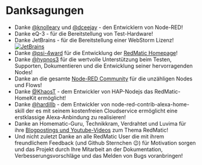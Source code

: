 # Danksagungen

* Danke [@knolleary](https://github.com/knolleary) und [@dceejay](https://github.com/dceejay) - den Entwicklern von Node-RED!
* Danke eQ-3 - für die Bereitstellung von Test-Hardware!
* Danke JetBrains - für die Bereitstellung einer WebStorm Lizenz!     
  [![JetBrains](https://github.com/rdmtc/RedMatic/raw/master/assets/jetbrains-variant-4.png)](https://www.jetbrains.com/?from=RedMatic)
* Danke [@psi-4ward](https://github.com/psi-4ward) für die Entwicklung der [RedMatic Homepage](https://dev.redmatic.de)!
* Danke [@hypnos3](https://github.com/hypnos3) für die wertvolle Unterstützung beim Testen, Supporten, Dokumentieren und die Entwicklung seiner hervorragenden Nodes!
* Danke an die gesamte [Node-RED Community](https://flows.nodered.org) für die unzähligen Nodes und Flows!
* Danke [@KhaosT](https://github.com/KhaosT) - dem Entwickler von HAP-Nodejs das RedMatic-HomeKit ermöglicht!
* Danke [@hardillb](https://github.com/hardillb) - dem Entwickler von node-red-contrib-alexa-home-skill der es mit seinem kostenfreien Cloudservice ermöglicht eine erstklassige Alexa-Anbindung zu realisieren!
* Danke an Homematic-Guru, Technikkram, Verdrahtet und Luvima für ihre [Blogpostings und Youtube-Videos](Berichterstattung) zum Thema RedMatic!
* Und nicht zuletzt Danke an alle RedMatic User die mit ihrem freundlichem Feedback (und Github Sternchen 😉) für Motivation sorgen und das Projekt durch Ihre Mitarbeit an der Dokumentation, Verbesserungsvorschläge und das Melden von Bugs voranbringen!
 